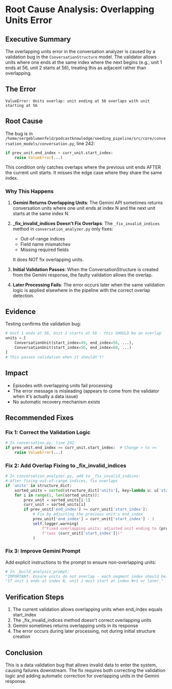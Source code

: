 # Root Cause Analysis: Overlapping Units Error

## Executive Summary

The overlapping units error in the conversation analyzer is caused by a validation bug in the `ConversationStructure` model. The validator allows units where one ends at the same index where the next begins (e.g., unit 1 ends at 56, unit 2 starts at 56), treating this as adjacent rather than overlapping.

## The Error

```
ValueError: Units overlap: unit ending at 56 overlaps with unit starting at 56
```

## Root Cause

The bug is in `/home/sergeblumenfeld/podcastknowledge/seeding_pipeline/src/core/conversation_models/conversation.py`, line 242:

```python
if prev_unit.end_index > curr_unit.start_index:
    raise ValueError(...)
```

This condition only catches overlaps where the previous unit ends AFTER the current unit starts. It misses the edge case where they share the same index.

### Why This Happens

1. **Gemini Returns Overlapping Units**: The Gemini API sometimes returns conversation units where one unit ends at index N and the next unit starts at the same index N.

2. **_fix_invalid_indices Doesn't Fix Overlaps**: The `_fix_invalid_indices` method in `conversation_analyzer.py` only fixes:
   - Out-of-range indices
   - Field name mismatches
   - Missing required fields
   
   It does NOT fix overlapping units.

3. **Initial Validation Passes**: When the ConversationStructure is created from the Gemini response, the faulty validation allows the overlap.

4. **Later Processing Fails**: The error occurs later when the same validation logic is applied elsewhere in the pipeline with the correct overlap detection.

## Evidence

Testing confirms the validation bug:

```python
# Unit 1 ends at 56, Unit 2 starts at 56 - this SHOULD be an overlap
units = [
    ConversationUnit(start_index=49, end_index=56, ...),
    ConversationUnit(start_index=56, end_index=60, ...)
]
# This passes validation when it shouldn't!
```

## Impact

- Episodes with overlapping units fail processing
- The error message is misleading (appears to come from the validator when it's actually a data issue)
- No automatic recovery mechanism exists

## Recommended Fixes

### Fix 1: Correct the Validation Logic
```python
# In conversation.py, line 242:
if prev_unit.end_index >= curr_unit.start_index:  # Change > to >=
    raise ValueError(...)
```

### Fix 2: Add Overlap Fixing to _fix_invalid_indices
```python
# In conversation_analyzer.py, add to _fix_invalid_indices:
# After fixing out-of-range indices, fix overlaps
if 'units' in structure_dict:
    sorted_units = sorted(structure_dict['units'], key=lambda u: u['start_index'])
    for i in range(1, len(sorted_units)):
        prev_unit = sorted_units[i-1]
        curr_unit = sorted_units[i]
        if prev_unit['end_index'] >= curr_unit['start_index']:
            # Fix by adjusting the previous unit's end_index
            prev_unit['end_index'] = curr_unit['start_index'] - 1
            self.logger.warning(
                f"Fixed overlapping units: adjusted unit ending to {prev_unit['end_index']} "
                f"(was {curr_unit['start_index']})"
            )
```

### Fix 3: Improve Gemini Prompt
Add explicit instructions to the prompt to ensure non-overlapping units:

```python
# In _build_analysis_prompt:
"IMPORTANT: Ensure units do not overlap - each segment index should belong to exactly one unit. "
"If unit 1 ends at index N, unit 2 must start at index N+1 or later."
```

## Verification Steps

1. The current validation allows overlapping units when end_index equals start_index
2. The _fix_invalid_indices method doesn't correct overlapping units
3. Gemini sometimes returns overlapping units in its response
4. The error occurs during later processing, not during initial structure creation

## Conclusion

This is a data validation bug that allows invalid data to enter the system, causing failures downstream. The fix requires both correcting the validation logic and adding automatic correction for overlapping units in the Gemini response.
